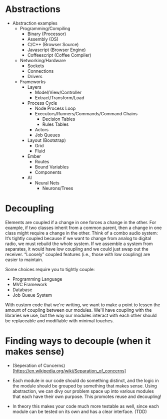 
# Abstractions

- Abstraction examples
  - Programming/Compiling
    - Binary (Processor)
    - Assembly (OS)
    - C/C++ (Browser Source)
    - Javascript (Browser Engine)
    - Coffeescript (Coffee Compiler)
  - Networking/Hardware
    - Sockets
    - Connections
    - Drivers
  - Frameworks
    - Layers
      - Model/View/Controller
      - Extract/Transform/Load
    - Process Cycle
      - Node Process Loop
      - Executors/Runners/Commands/Command Chains
        - Decision Tables
        - Rules Tables
      - Actors
      - Job Queues
    - Layout (Bootstrap)
      - Grid
      - Fluid
    - Ember
      - Routes
      - Bound Variables
      - Components
    - AI
      - Neural Nets
        - Neurons/Trees

# Decoupling

Elements are coupled if a change in one forces a change in the other. For example, if two classes inherit from a common parent, then a change in one class might require a change in the other. Think of a combo audio system: It’s tightly coupled because if we want to change from analog to digital radio, we must rebuild the whole system. If we assemble a system from separates, it would have low coupling and we could just swap out the receiver. “Loosely” coupled features (i.e., those with low coupling) are easier to maintain.

Some choices require you to tightly couple:

- Programming Language
- MVC Framework
- Database
- Job Queue System

With custom code that we're writing, we want to make a point to lessen the amount of coupling between our modules.  We'll have coupling with the libraries we use, but the way our modules interact with each other should be replaceable and modifiable with minimal touches.



# Finding ways to decouple (when it makes sense)

- (Seperation of Concerns)[https://en.wikipedia.org/wiki/Separation_of_concerns]

- Each module in our code should do something distinct, and the logic in the module should be grouped by something that makes sense. Using abstraction, we can divy our problem space up into various modules that each have their own purpose.  This promotes reuse and decoupling!

- In theory this makes your code much more testable as well, since each module can be tested on its own and has a clear interface. (TDD)




